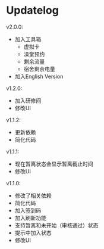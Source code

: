 # Updatelog

v2.0.0:
- 加入工具箱
  - 虚拟卡
  - 澡堂预约
  - 剩余流量
  - 宿舍剩余电量
- 加入English Version

v1.2.0:
- 加入研修间
- 修改UI

v1.1.2:
- 更新依赖
- 简化代码

v1.1.1:
- 现在暂离状态会显示暂离截止时间
- 修改UI

v1.1.0:
- 修改了相关依赖
- 简化代码
- 加入签到码
- 加入刷新功能
- 支持暂离和未开始（审核通过）状态
- 提示中加入状态
- 修改UI